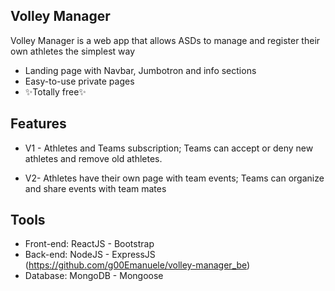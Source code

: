 
## Volley Manager

Volley Manager is a web app that allows ASDs to manage and register their own athletes the simplest way

- Landing page with Navbar, Jumbotron and info sections
- Easy-to-use private pages
- ✨Totally  free✨

## Features

- V1 - Athletes and Teams subscription; Teams can accept or deny new athletes and remove 
old athletes.

- V2- Athletes have their own page with team events; Teams can organize and share events
with team mates

## Tools

- Front-end: ReactJS - Bootstrap 
- Back-end: NodeJS - ExpressJS (https://github.com/g00Emanuele/volley-manager_be)
- Database: MongoDB - Mongoose
